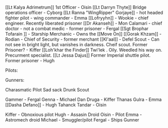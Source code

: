 [[Lt Kalya Adrimetrum]]  1st Officer  - Oisin
[[Lt Darryn Thyte]]  Bridge operations officer -  Cyborg
[[Lt Ranna  "WingRipper" Gorjaye]] - hot headed fighter pilot - wing commander - Emma
[[Lofryyhn]] - Wookie - chief engineer. Recently liberated prisoner
[[Dr Akanseh]] - Mon Calamari - chief doctor - not a combat medic - former prisoner - Fergal
[[Sgt Brophar Tofarain ]] - Starship Merchanic - Owns the [[Move On]]
[[Gorak Khzam]] - Rodian - Chief of Security - former merchant 
[[Kl'aal]] - Defel Scout - Can not see in bright light, but vanishes in darkness. Cheif scout. Former Prisoner? - Kiffer
[[Loh'khar the Finder]] Twi'lek . Oily. Weedled his way on. Precurment specialist. 
[[Lt Jessa Dajus]] Former Imperial shuttle pilot. Former prisoner - Hugh


Pilots:


Gunners:


Charasmatic Pilot
Sad sack
Drunk Scout

Gammer - Fergal
Genna - Michael
Dan Druga - Kiffer
Thanas Gulra - Emma 
[[Dasha Defano]] - Hugh 
Tahanck Tandar  - Oisin 


Kiffer - Obnoxious pilot 
Hugh - Assasin Droid 
Oisin - Pilot 
Emma - Astromech droid
Michael - Smuggler/pilot 
Fergal - Ships Gunner